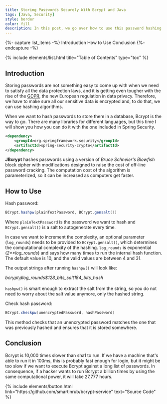 ```yaml
---
title: Storing Passwords Securely With Bcrypt and Java
tags: [Java, Security]
style: border
color: fill
description: In this post, we go over how to use this password hashing function to ensure your passwords are properly encrypted and GDPR complaint.
---
```


{%- capture list_items -%}
Introduction
How to Use
Conclusion
{%- endcapture -%}

{% include elements/list.html title="Table of Contents" type="toc" %}

## Introduction

Storing passwords are not something easy to come up with when we need to satisfy all the data protection laws, and it is getting even tougher with the rise of the [GDPR](https://eugdpr.org/), the new European regulation in data privacy. Therefore, we have to make sure all our sensitive data is encrypted and, to do that, we can use hashing algorithms.

When we want to hash passwords to store them in a database, Bcrypt is the way to go. There are many libraries for different languages, but this time I will show you how you can do it with the one included in Spring Security.

```xml
<dependency>      
    <groupId>org.springframework.security</groupId>
    <artifactId>spring-security-crypto</artifactId>
</dependency>
```

**JBcrypt** hashes passwords using a version of _Bruce Schneier's Blowfish_ block cipher with modifications designed to raise the cost of off-line password cracking. The computation cost of the algorithm is parameterized, so it can be increased as computers get faster.

## How to Use

Hash password:

```java
BCrypt.hashpw(plainTextPassword, BCrypt.gensalt())
```

Where `plainTextPassword` is the password we want to hash and `BCrypt.gensalt()` is a salt to autogenerate every time.

In case we want to increment the complexity, an optional parameter (`log_rounds`) needs to be provided to `BCrypt.gensalt()`, which determines the computational complexity of the hashing. `log_rounds` is exponential (_2**log_rounds_) and says how many times to run the internal hash function. The default value is 10, and the valid values are between 4 and 31.

The output strings after running `hashpw()` will look like:

_$bcrypt_id$log_rounds$128_bits_salt184_bits_hash_

`hashpw()` is smart enough to extract the salt from the string, so you do not need to worry about the salt value anymore, only the hashed string.

Check hash password: 

```java
BCrypt.checkpw(unencryptedPassword, hashPassword)
```

This method checks that an unencrypted password matches the one that was previously hashed and ensures that it is stored somewhere.

## Conclusion

Bcrypt is 10,000 times slower than sha1 to run. If we have a machine that's able to run it in 100ms, this is probably fast enough for login, but it might be too slow if we want to execute Bcrypt against a long list of passwords. In consequence, if a hacker wants to run Bcrypt a billion times by using the same computational power, it will take 27,777 hours.

<p class="text-center">
{% include elements/button.html link="https://github.com/smartinrub/bcrypt-service" text="Source Code" %}
</p>

